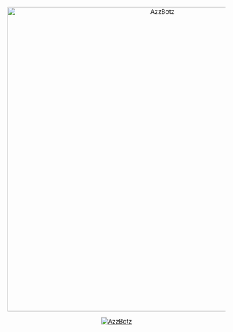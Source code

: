 <p align="center">
<img src="https://youtube.com/watch?v=SOksFt_inU8" alt="AzzBotz" width="700"/>

<p align="center">
    <a href="http://Wa.me/62859194145686">
        <img
            src="https://readme-typing-svg.herokuapp.com?size=25&width=900&lines=Jangan+Pernah+Semangat+Dan+Tetap+Putus+Asa+By+Al+Affandi+🔥"
            alt="AzzBotz"
        />
    </a>
</p>
